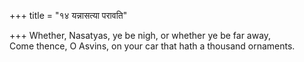 +++
title = "१४ यन्नासत्या परावति"

+++
Whether, Nasatyas, ye be nigh, or whether ye be far away,  
     Come thence, O Asvins, on your car that hath a thousand ornaments.